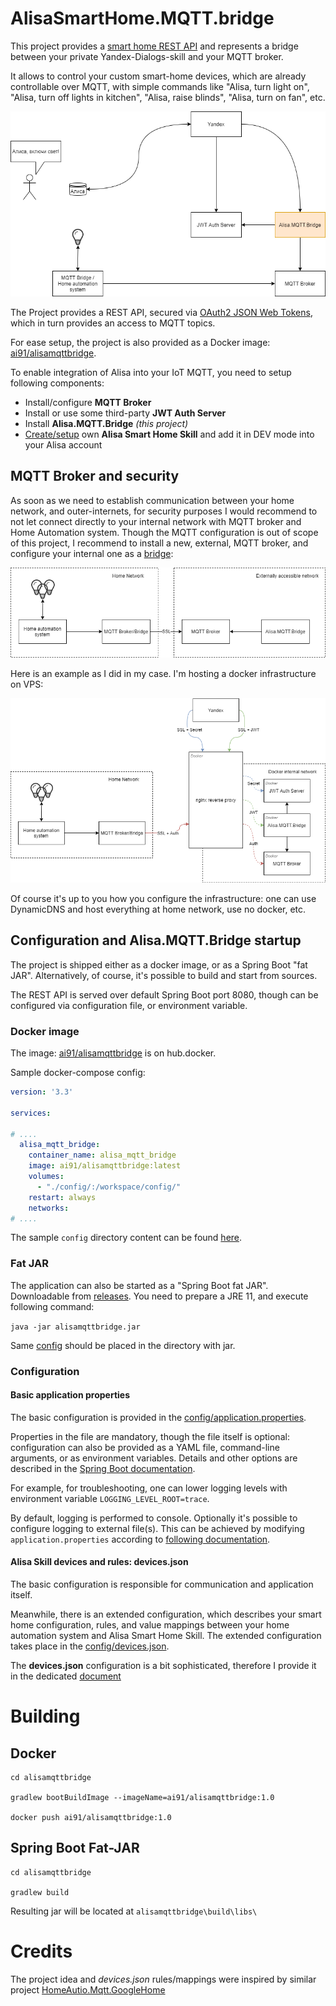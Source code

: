 # AlisaSmartHome.MQTT.bridge

This project provides a [smart home REST API](https://yandex.ru/dev/dialogs/alice/doc/smart-home/reference/resources.html) and represents a bridge between your private Yandex-Dialogs-skill and your MQTT broker. 

It allows to control your custom smart-home devices, which are already controllable over MQTT, with simple commands like "Alisa, turn light on", "Alisa, turn off lights in kitchen", "Alisa, raise blinds", "Alisa, turn on fan", etc.

![Architecture](README/alisa.mqtt.bridge-architecture.png)

The Project provides a REST API, secured via [OAuth2 JSON Web Tokens](https://oauth.net/2/jwt/), which in turn provides an access to MQTT topics.

For ease setup, the project is also provided as a Docker image: [ai91/alisamqttbridge](https://hub.docker.com/r/ai91/alisamqttbridge).

To enable integration of Alisa into your IoT MQTT, you need to setup following components:
- Install/configure **MQTT Broker**
- Install or use some third-party **JWT Auth Server** 
- Install **Alisa.MQTT.Bridge** *(this project)*
- [Create/setup](https://yandex.ru/dev/dialogs/alice/doc/smart-home/start.html) own **Alisa Smart Home Skill** and add it in DEV mode into your Alisa account

## MQTT Broker and security
As soon as we need to establish communication between your home network, and outer-internets, for security purposes I would recommend to not let connect directly to your internal network with MQTT broker and Home Automation system. 
Though the MQTT configuration is out of scope of this project, I recommend to install a new, external, MQTT broker, and configure your internal one as a [bridge](http://www.steves-internet-guide.com/mosquitto-bridge-configuration/):

![MQTT Security](README/alisa.mqtt.bridge-mqtt_security.png)


Here is an example as I did in my case. I'm hosting a docker infrastructure on VPS:
 
![Dockerized Security](README/alisa.mqtt.bridge-docker_reverse_proxy.png)

Of course it's up to you how you configure the infrastructure: one can use DynamicDNS and host everything at home network, use no docker, etc.


## Configuration and Alisa.MQTT.Bridge startup
The project is shipped either as a docker image, or as a Spring Boot "fat JAR". Alternatively, of course, it's possible to build and start from sources.

The REST API is served over default Spring Boot port 8080, though can be configured via configuration file, or environment variable.
### Docker image
The image: [ai91/alisamqttbridge](https://hub.docker.com/r/ai91/alisamqttbridge) is on hub.docker.

Sample docker-compose config:
```yaml
version: '3.3'

services:

# ....
  alisa_mqtt_bridge:
    container_name: alisa_mqtt_bridge
    image: ai91/alisamqttbridge:latest
    volumes:
      - "./config/:/workspace/config/"
    restart: always
    networks:
# ....
```

The sample `config` directory content can be found [here](config).

### Fat JAR
The application can also be started as a "Spring Boot fat JAR". Downloadable from [releases](https://github.com/ai91/AlisaSmartHome.MQTT.bridge/releases). You need to prepare a JRE 11, and execute following command:

```java -jar alisamqttbridge.jar```

Same [config](config) should be placed in the directory with jar.

### Configuration
#### Basic application properties
The basic configuration is provided in the [config/application.properties](config/application.properties). 

Properties in the file are mandatory, though the file itself is optional: configuration can also be provided as a YAML file, command-line arguments, or as environment variables. 
Details and other options are described in the [Spring Boot documentation](https://docs.spring.io/spring-boot/docs/2.4.2/reference/html/spring-boot-features.html#boot-features-external-config).

For example, for troubleshooting, one can lower logging levels with environment variable `LOGGING_LEVEL_ROOT=trace`. 

By default, logging is performed to console. Optionally it's possible to configure logging to external file(s). This can be achieved by modifying `application.properties` according to [following documentation](https://docs.spring.io/spring-boot/docs/2.4.2/reference/html/spring-boot-features.html#boot-features-logging-file-output). 

#### Alisa Skill devices and rules: devices.json
The basic configuration is responsible for communication and application itself. 

Meanwhile, there is an extended configuration, which describes your smart home configuration, rules, and value mappings between your home automation system and Alisa Smart Home Skill. 
The extended configuration takes place in the [config/devices.json](config/devices.json).

The **devices.json** configuration is a bit sophisticated, therefore I provide it in the dedicated [document](config/)

# Building
## Docker
```
cd alisamqttbridge

gradlew bootBuildImage --imageName=ai91/alisamqttbridge:1.0

docker push ai91/alisamqttbridge:1.0
```
## Spring Boot Fat-JAR
```
cd alisamqttbridge

gradlew build
```
Resulting jar will be located at `alisamqttbridge\build\libs\`

# Credits
The project idea and *devices.json* rules/mappings were inspired by similar project [HomeAutio.Mqtt.GoogleHome](https://github.com/i8beef/HomeAutio.Mqtt.GoogleHome)
